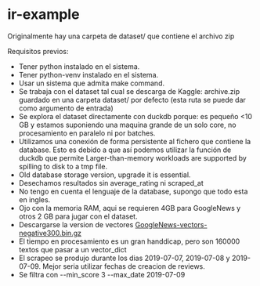 # ir-example

Originalmente hay una carpeta de dataset/ que contiene el archivo zip

Requisitos previos:

- Tener python instalado en el sistema.
- Tener python-venv instalado en el sistema.
- Usar un sistema que admita make command.
- Se trabaja con el dataset tal cual se descarga de Kaggle: archive.zip guardado en una carpeta dataset/ por defecto (esta ruta se puede dar como argumento de entrada)
- Se explora el dataset directamente con duckdb porque: es pequeño <10 GB y estamos suponiendo una maquina grande de un solo core, no procesamiento en paralelo ni por batches.
- Utilizamos una conexión de forma persistente al fichero que contiene la database. Esto es debido a que así podemos utilizar la función de duckdb que permite Larger-than-memory workloads are supported by spilling to disk to a tmp file.
- Old database storage version, upgrade it is essential.
- Desechamos resultados sin average_rating ni scraped_at
- No tengo en cuenta el lenguaje de la database, supongo que todo esta en ingles.
- Ojo con la memoria RAM, aqui se requieren 4GB para GoogleNews y otros 2 GB para jugar con el dataset.
- Descargarse la version de vectores [GoogleNews-vectors-negative300.bin.gz](https://drive.google.com/file/d/0B7XkCwpI5KDYNlNUTTlSS21pQmM/edit?usp=sharing)
- El tiempo en procesamiento es un gran handdicap, pero son 160000 textos que pasar a un vector_dict
- El scrapeo se produjo durante los dias 2019-07-07, 2019-07-08 y 2019-07-09. Mejor seria utilizar fechas de creacion de reviews.
- Se filtra con --min_score 3 --max_date 2019-07-09
